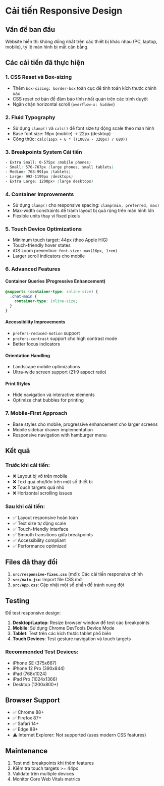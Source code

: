 # Cải tiến Responsive Design

## Vấn đề ban đầu
Website hiển thị không đồng nhất trên các thiết bị khác nhau (PC, laptop, mobile), tỷ lệ màn hình bị mất cân bằng.

## Các cải tiến đã thực hiện

### 1. **CSS Reset và Box-sizing**
- Thêm `box-sizing: border-box` toàn cục để tính toán kích thước chính xác
- CSS reset cơ bản để đảm bảo tính nhất quán trên các trình duyệt
- Ngăn chặn horizontal scroll (`overflow-x: hidden`)

### 2. **Fluid Typography**
- Sử dụng `clamp()` và `calc()` để font size tự động scale theo màn hình
- Base font size: 16px (mobile) → 22px (desktop)
- Công thức: `calc(16px + 6 * ((100vw - 320px) / 680))`

### 3. **Breakpoints System Cải tiến**
```css
- Extra Small: 0-575px (mobile phones)
- Small: 576-767px (large phones, small tablets) 
- Medium: 768-991px (tablets)
- Large: 992-1199px (desktops)
- Extra Large: 1200px+ (large desktops)
```

### 4. **Container Improvements**
- Sử dụng `clamp()` cho responsive spacing: `clamp(min, preferred, max)`
- Max-width constraints để tránh layout bị quá rộng trên màn hình lớn
- Flexible units thay vì fixed pixels

### 5. **Touch Device Optimizations**
- Minimum touch target: 44px (theo Apple HIG)
- Touch-friendly hover states
- iOS zoom prevention: `font-size: max(16px, 1rem)`
- Larger scroll indicators cho mobile

### 6. **Advanced Features**

#### Container Queries (Progressive Enhancement)
```css
@supports (container-type: inline-size) {
  .chat-main {
    container-type: inline-size;
  }
}
```

#### Accessibility Improvements
- `prefers-reduced-motion` support
- `prefers-contrast` support cho high contrast mode
- Better focus indicators

#### Orientation Handling
- Landscape mobile optimizations
- Ultra-wide screen support (21:9 aspect ratio)

#### Print Styles
- Hide navigation và interactive elements
- Optimize chat bubbles for printing

### 7. **Mobile-First Approach**
- Base styles cho mobile, progressive enhancement cho larger screens
- Mobile sidebar drawer implementation
- Responsive navigation with hamburger menu

## Kết quả

### Trước khi cải tiến:
- ❌ Layout bị vỡ trên mobile
- ❌ Text quá nhỏ/lớn trên một số thiết bị
- ❌ Touch targets quá nhỏ
- ❌ Horizontal scrolling issues

### Sau khi cải tiến:
- ✅ Layout responsive hoàn toàn
- ✅ Text size tự động scale
- ✅ Touch-friendly interface
- ✅ Smooth transitions giữa breakpoints
- ✅ Accessibility compliant
- ✅ Performance optimized

## Files đã thay đổi

1. **`src/responsive-fixes.css`** (mới): Các cải tiến responsive chính
2. **`src/main.jsx`**: Import file CSS mới  
3. **`src/App.css`**: Cập nhật một số phần để tránh xung đột

## Testing

Để test responsive design:

1. **Desktop/Laptop**: Resize browser window để test các breakpoints
2. **Mobile**: Sử dụng Chrome DevTools Device Mode
3. **Tablet**: Test trên các kích thước tablet phổ biến
4. **Touch Devices**: Test gesture navigation và touch targets

### Recommended Test Devices:
- iPhone SE (375x667)
- iPhone 12 Pro (390x844)  
- iPad (768x1024)
- iPad Pro (1024x1366)
- Desktop (1200x800+)

## Browser Support

- ✅ Chrome 88+
- ✅ Firefox 87+  
- ✅ Safari 14+
- ✅ Edge 88+
- ⚠️ Internet Explorer: Not supported (uses modern CSS features)

## Maintenance

1. Test mới breakpoints khi thêm features
2. Kiểm tra touch targets >= 44px
3. Validate trên multiple devices
4. Monitor Core Web Vitals metrics